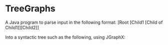 # TreeGraphs
A Java program to parse input in the following format:
[Root [Child1 [Child of Child1]][Child2]]

Into a syntactic tree such as the following, using JGraphX:
